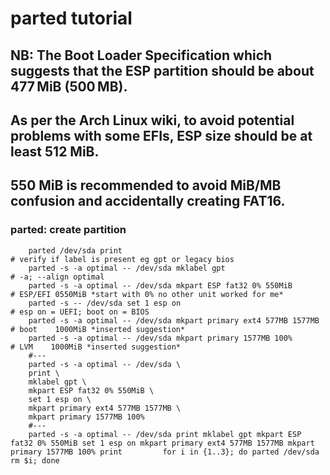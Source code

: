 # parted tutorial

## NB: The Boot Loader Specification which suggests that the ESP partition should be about 477 MiB (500 MB).
##     As per the Arch Linux wiki, to avoid potential problems with some EFIs, ESP size should be at least 512 MiB.
##     550 MiB is recommended to avoid MiB/MB confusion and accidentally creating FAT16.

### parted: create partition
        parted /dev/sda print                                                # verify if label is present eg gpt or legacy bios
        parted -s -a optimal -- /dev/sda mklabel gpt                         # -a; --align optimal
        parted -s -a optimal -- /dev/sda mkpart ESP fat32 0% 550MiB          # ESP/EFI 0550MiB *start with 0% no other unit worked for me*
        parted -s -- /dev/sda set 1 esp on                                   # esp on = UEFI; boot on = BIOS
        parted -s -a optimal -- /dev/sda mkpart primary ext4 577MB 1577MB    # boot    1000MiB *inserted suggestion*
        parted -s -a optimal -- /dev/sda mkpart primary 1577MB 100%          # LVM    1000MiB *inserted suggestion*
        #---
        parted -s -a optimal -- /dev/sda \
        print \
        mklabel gpt \
        mkpart ESP fat32 0% 550MiB \
        set 1 esp on \
        mkpart primary ext4 577MB 1577MB \
        mkpart primary 1577MB 100%
        #---
        parted -s -a optimal -- /dev/sda print mklabel gpt mkpart ESP fat32 0% 550MiB set 1 esp on mkpart primary ext4 577MB 1577MB mkpart primary 1577MB 100% print         for i in {1..3}; do parted /dev/sda rm $i; done
